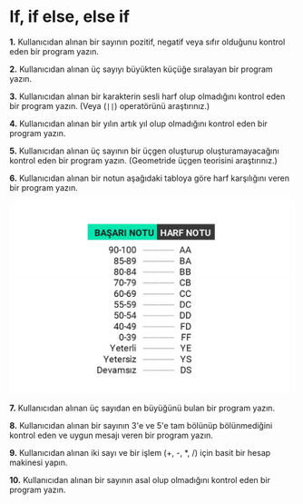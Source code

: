 # If, if else, else if

**1.** Kullanıcıdan alınan bir sayının pozitif, negatif veya sıfır olduğunu kontrol eden bir program yazın.

**2.** Kullanıcıdan alınan üç sayıyı büyükten küçüğe sıralayan bir program yazın.

**3.** Kullanıcıdan alınan bir karakterin sesli harf olup olmadığını kontrol eden bir program yazın. (Veya (`||`) operatörünü araştırınız.)

**4.** Kullanıcıdan alınan bir yılın artık yıl olup olmadığını kontrol eden bir program yazın.

**5.** Kullanıcıdan alınan üç sayının bir üçgen oluşturup oluşturamayacağını kontrol eden bir program yazın. (Geometride üçgen teorisini araştırınız.)

**6.** Kullanıcıdan alınan bir notun aşağıdaki tabloya göre harf karşılığını veren bir program yazın.

![alt text](nottablosu.png)

**7.** Kullanıcıdan alınan üç sayıdan en büyüğünü bulan bir program yazın.

**8.** Kullanıcıdan alınan bir sayının 3'e ve 5'e tam bölünüp bölünmediğini kontrol eden ve uygun mesajı veren bir program yazın.

**9.** Kullanıcıdan alınan iki sayı ve bir işlem (+, -, *, /) için basit bir hesap makinesi yapın.

**10.** Kullanıcıdan alınan bir sayının asal olup olmadığını kontrol eden bir program yazın.

